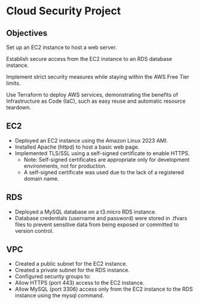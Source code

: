 # Cloud Security Project

## Objectives 
Set up an EC2 instance to host a web server.

Establish secure access from the EC2 instance to an RDS database instance.

Implement strict security measures while staying within the AWS Free Tier limits.

Use Terraform to deploy AWS services, demonstrating the benefits of Infrastructure as Code (IaC), such as easy reuse and automatic resource teardown.


## EC2
- Deployed an EC2 instance using the Amazon Linux 2023 AMI.
- Installed Apache (httpd) to host a basic web page.
- Implemented TLS/SSL using a self-signed certificate to enable HTTPS.
    - Note: Self-signed certificates are appropriate only for development environments, not for production.
    - A self-signed certificate was used due to the lack of a registered domain name.


## RDS
- Deployed a MySQL database on a t3.micro RDS instance.
- Database credentials (username and password) were stored in .tfvars files to prevent sensitive data from being exposed or committed to version control.


## VPC
- Created a public subnet for the EC2 instance.
- Created a private subnet for the RDS instance.
- Configured security groups to:
- Allow HTTPS (port 443) access to the EC2 instance.
- Allow MySQL (port 3306) access only from the EC2 instance to the RDS instance using the mysql command.
